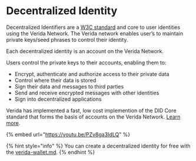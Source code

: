 # Decentralized Identity

Decentralized Identifiers are a [W3C standard](https://www.w3.org/TR/did-core/) and core to user identities using the Verida Network. The Verida network enables user’s to maintain private keys/seed phrases to control their identity.

Each decentralized identity is an account on the Verida Network.

Users control the private keys to their accounts, enabling them to:

* Encrypt, authenticate and authorize access to their private data
* Control where their data is stored
* Sign their data and messages to third parties
* Send and receive encrypted messages with other identities
* Sign into decentralized applications

Verida has implemented a fast, low cost implemention of the DID Core standard that forms the basis of accounts on the Verida Network. [Learn more](https://news.verida.network/introducing-did-vda-a-fast-cheap-web3-identity-solution-on-polygon-5d1487941477).

{% embed url="https://youtu.be/PZv8ga3IdLQ" %}

{% hint style="info" %}
You can create a decentralized identity for free with the [verida-wallet.md](../../verida-wallet.md "mention").
{% endhint %}

